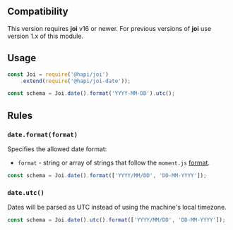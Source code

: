 ## Compatibility

This version requires **joi** v16 or newer. For previous versions of **joi** use version 1.x of this module.

## Usage

```js
const Joi = require('@hapi/joi')
    .extend(require('@hapi/joi-date'));

const schema = Joi.date().format('YYYY-MM-DD').utc();
```

## Rules

### `date.format(format)`

Specifies the allowed date format:
- `format` - string or array of strings that follow the `moment.js` [format](http://momentjs.com/docs/#/parsing/string-format/).

```js
const schema = Joi.date().format(['YYYY/MM/DD', 'DD-MM-YYYY']);
```

### `date.utc()`

Dates will be parsed as UTC instead of using the machine's local timezone.

```js
const schema = Joi.date().utc().format(['YYYY/MM/DD', 'DD-MM-YYYY']);
```
